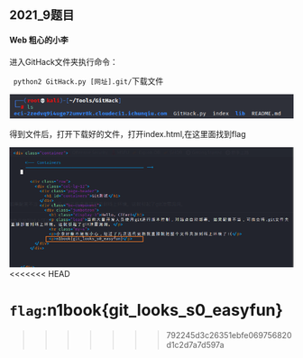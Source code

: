 ## 2021_9题目

 

#### Web 粗心的小李

进入GitHack文件夹执行命令：

` python2 GitHack.py [网址].git/`下载文件

![](Images/Web-1.1.png)

得到文件后，打开下载好的文件，打开index.html,在这里面找到flag

![](Images/Web-1.2.png)
<<<<<<< HEAD

`flag`:n1book{git_looks_s0_easyfun}
=======
>>>>>>> 792245d3c26351ebfe069756820d1c2d7a7d597a

